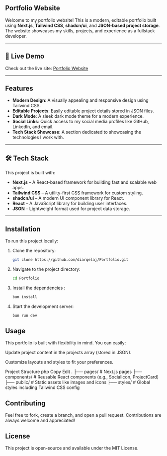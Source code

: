 ## Portfolio Website

Welcome to my portfolio website! This is a modern, editable portfolio built using **Next.js**, **Tailwind CSS**, **shadcn/ui**, and **JSON-based project storage**. The website showcases my skills, projects, and experience as a fullstack developer.

---

## 🚀 Live Demo

Check out the live site: [Portfolio Website](https://your-portfolio-link.com)

---

## Features

- **Modern Design**: A visually appealing and responsive design using Tailwind CSS.
- **Editable Projects**: Easily editable project details stored in JSON files.
- **Dark Mode**: A sleek dark mode theme for a modern experience.
- **Social Links**: Quick access to my social media profiles like GitHub, LinkedIn, and email.
- **Tech Stack Showcase**: A section dedicated to showcasing the technologies I work with.

---

## 🛠 Tech Stack

This project is built with:

- **Next.js** – A React-based framework for building fast and scalable web apps.
- **Tailwind CSS** – A utility-first CSS framework for custom styling.
- **shadcn/ui** – A modern UI component library for React.
- **React** – A JavaScript library for building user interfaces.
- **JSON** – Lightweight format used for project data storage.

---

## Installation

To run this project locally:

1. Clone the repository:
   ```bash
   git clone https://github.com/diarqelaj/Portfolio.git

2. Navigate to the project directory:
   ```bash
   cd Portfolio
3. Install the dependencies :
   ```bash
   bun install
4. Start the development server:
   ```bash
   bun run dev

##  Usage
This portfolio is built with flexibility in mind. You can easily:

Update project content in the projects array (stored in JSON).

Customize layouts and styles to fit your preferences.

Project Structure
php
Copy
Edit
.
├── pages/         # Next.js pages
├── components/    # Reusable React components (e.g., SocialIcon, ProjectCard)
├── public/        # Static assets like images and icons
├── styles/        # Global styles including Tailwind CSS config
##  Contributing
Feel free to fork, create a branch, and open a pull request. Contributions are always welcome and appreciated!

##  License
This project is open-source and available under the MIT License.